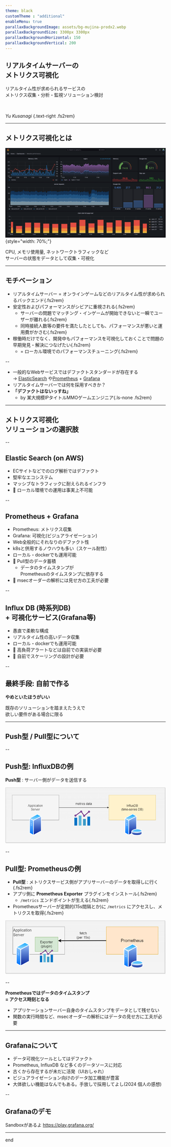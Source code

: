 ```yaml
---
theme: black
customTheme : "additional"
enableMenu: true
parallaxBackgroundImage: assets/bg-mujina-prodx2.webp
parallaxBackgroundSize: 3300px 3300px
parallaxBackgroundHorizontal: 150
parallaxBackgroundVertical: 200
---
```

<!-- Export時にfont-awesomeが取り込めてないっぽいのでワークアラウンド -->
<link href="https://use.fontawesome.com/releases/v5.1.0/css/all.css" rel="stylesheet">

## リアルタイムサーバーの<br>メトリクス可視化

リアルタイム性が求められるサービスの<br>メトリクス収集・分析・監視ソリューション検討

<br><br> _Yu Kusanagi_ {.text-right .fs2rem}

---

## メトリクス可視化とは

![grafana dashboard demo](assets/grafana-dashboard-demo.png){style="width: 70%;"}

CPU, メモリ使用量, ネットワークトラフィックなど<br>
サーバーの状態をデータとして収集・可視化

---

## モチベーション

- リアルタイムサーバー = オンラインゲームなどのリアルタイム性が求められるバックエンド{.fs2rem}
- 安定性およびパフォーマンスがシビアに重視される{.fs2rem}
    - サーバーの問題でマッチング・インゲームが開始できないと一瞬でユーザーが離れる{.fs2rem}
    - 同時接続人数等の要件を満たしたとしても、パフォーマンスが悪いと運用費がかさむ{.fs2rem}
- 稼働時だけでなく、開発中もパフォーマンスを可視化しておくことで問題の早期発見・解決につなげたい{.fs2rem}
    - = ローカル環境でのパフォーマンスチューニング{.fs2rem}

--

- 一般的なWebサービスではデファクトスタンダードが存在する<br>-> [ElasticSearch](https://www.elastic.co/jp/elasticsearch) や[Prometheus](https://prometheus.io/) + [Grafana](https://grafana.com/ja/)
- リアルタイムサーバーでは何を採用すべきか？
- **「デファクトはないっすね」**
    - by 某大規模IPタイトルMMOゲームエンジニア{.ls-none .fs2rem}

---

## メトリクス可視化<br>ソリューションの選択肢

--

## Elastic Search (on AWS)
- ECサイトなどでのログ解析ではデファクト
- 堅牢なエコシステム
- マッシブなトラフィックに耐えられるインフラ
- 🤔 ローカル環境での運用は事実上不可能

--

## Prometheus + Grafana

- Prometheus: メトリクス収集
- Grafana: 可視化(ビジュアライゼーション)
- Web全般的にそれなりのデファクト性
- k8sと併用するノウハウも多い（スケール耐性）
- ローカル・dockerでも運用可能
- 🤔 Pull型のデータ蓄積
    - データのタイムスタンプが<br>Prometheusのタイムスタンプに依存する
- 🤔 msecオーダーの解析には見せ方の工夫が必要

--

## Influx DB (時系列DB)<br> + 可視化サービス(Grafana等)
- 愚直で柔軟な構成
- リアルタイム性の高いデータ収集
- ローカル・dockerでも運用可能
- 🤔 高負荷アラートなどは自前での実装が必要
- 🤔 自前でスケーリングの設計が必要

--

## 最終手段: 自前で作る

**やめといたほうがいい** <br>

既存のソリューションを踏まえたうえで<br>欲しい要件がある場合に限る

---

## Push型 / Pull型について

--

## Push型: InfluxDBの例

**Push型** : サーバー側がデータを送信する

![grafana dashboard demo](assets/database-type-push.png)

--

## Pull型: Prometheusの例

- **Pull型** : メトリクスサービス側がアプリサーバーのデータを取得しに行く{.fs2rem}
- アプリ側に **Prometheus Exporter** プラグインをインストール{.fs2rem}
    - `/metrics` エンドポイントが生える{.fs2rem}
- Prometheusサーバーが定期的(15s間隔とか)に `/metrics` にアクセスし、メトリクスを取得{.fs2rem}

![grafana dashboard demo](assets/database-type-pull.png)

--

**Prometheusではデータのタイムスタンプ<br>= アクセス時刻となる**
- アプリケーションサーバー自身のタイムスタンプをデータとして残せない
- 関数の実行時間など、msecオーダーの解析にはデータの見せ方に工夫が必要

---

## Grafanaについて

- データ可視化ツールとしてはデファクト
- Prometheus, InfluxDB など多くのデータソースに対応
- 古くから存在するが未だに活発（UIおしゃれ）
- ビジュアライゼーション向けのデータ加工機能が豊富
- 大体欲しい機能はなんでもある。手放しで採用してよし(2024 個人の感想)

--

## Grafanaのデモ

Sandboxがあるよ
https://play.grafana.org/

---

end
<!-- end -->